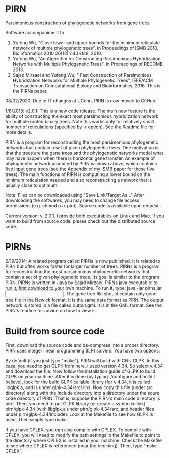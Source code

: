 # PIRN
Parsimonious construction of phylogenetic networks from gene trees

Software accompaniment to
1. Yufeng Wu, "Close lower and upper bounds for the minimum reticulate network of multiple phylogenetic trees", in Proceedings of ISMB 2010, Bioinformatics 2010 26(12):i140-i148, 2010.  
2. Yufeng Wu, "An Algorithm for Constructing Parsimonious Hybridization Networks with Multiple Phylogenetic Trees", in Proceedings of RECOMB 2013. 
3. Sajad Mirzaei and Yufeng Wu, " Fast Construction of Parsimonious Hybridization Networks for Multiple Phylogenetic Trees", IEEE/ACM Transaction on Computational Biology and Bioinformatics, 2016. This is the PIRNs paper.


08/02/2020: Due to IT changes at UConn, PIRN is now moved to GitHub.

1/8/2013: v2.0.1: This is a new code release. The main new feature is the ability of constructing the exact most parsimonious hybridization network for multiple rooted binary trees. Note this works only for relatively small number of reticulations (specified by -r option). See the Readme file for more details.

PIRN is a program for reconstructing the most parsimonious phylogenetic networks that contain a set of given phylogenetic trees. One motivation is that the trees are the gene trees and the phylogenetic networks model what may have happen when there is horizontal gene transfer. An example of phylogenetic network produced by PIRN is shown above, which contains five input gene trees (see the Appendix of my ISMB paper for these five trees). The main functions of PIRN is computing a lower bound on the minimum reticulation needed and also reconstructing a network that is usually close to optimum.


Note: Files can be downloaded using "Save Link/Target As..." After downloading the softwares, you may need to change file access permissions (e.g. chmod u+x pirn). Source code is available upon request .

Current version: v. 2.0.1. I provide both executables on Linux and Mac. If you want to build from source code, please check out the distributed source code.

# PIRNs
2/19/2014: A related program called PIRNs is now published. It is related to PIRN but often works faster for larger number of trees.
PIRNs is a program for reconstructing the most parsimonious phylogenetic networks that contain a set of given phylogenetic trees. Its goal is similar to the program PIRN. PIRNs is written in Java by Sajad Mirzaei. 
PIRNs java executable: to run it, first download to your own machine. To run it, type: java -jar pirns.jar <input gene trees>. The gene tree file should contain only gene tree file in the Newick format. It is the same data format as PIRN. The output network is stored in a file called output.gml. It is in the GML format. See the PIRN's readme for advice on how to view it. 

# Build from source code
First, download the source code and de-compress into a proper directory.
PIRN uses integer linear programming (ILP) solvers. You have two options.

By default (if you just type "make"), PIRN will build with GNU GLPK.
In this case, you need to get GLPK from here. I used version 4.34.
So select v.4.34 and download the file. Now follow the installation guide of GLPK
to build GLPK on your machine. After it is done (by typing ./configure and build I believe),
look for the build GLPK callable library (for v.4.34, it is called libglpk.a, and is under
glpk-4.34/src/.libs. Now copy this file (under src directory) along with the include directory
into a directory under the soure code directory of PIRN. That is, suppose the PIRN's main
code directory is pirn. Then, you need to put GLPK library (or create a symboikc link)
pirn/glpk-4.34 (with libglpk.a under pirn/glpk-4.34/src,
and header files under pirn/glpk-4.34/include). Look at the Makefile to see how GLPK is used.
Then simply type make.

If you have CPLEX, you can also compile with CPLEX. To compile with CPLEX,
you will need to modify the path settings in the Makefile to point to the directory
where CPLEX is installed in your machine. Check the Makefile to see where CPLEX
is referenced (near the begining). Then, type "make CPLEX".
